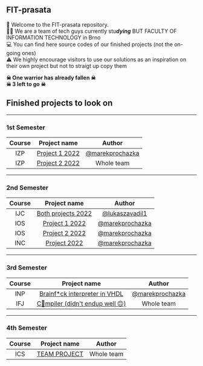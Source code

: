 ## FIT-prasata

👋  Welcome to the FIT-prasata repository. </br>
🦸‍♂️  We are a team of tech guys currently stu***dying*** BUT FACULTY OF INFORMATION TECHNOLOGY in Brno </br>
💻  You can find here source codes of our finished projects (not the on-going ones) </br>
⚠   We highly encourage visitors to use our solutions as an inspiration on their own project but not to straigt up copy them

__☠ One warrior has already fallen ☠__  <br />
__☠ 3 left to go ☠__

## Finished projects to look on
---
### 1st Semester

| Course | Project name | Author |
|:------:|:------------:|:------:|
| IZP | [Project 1 2022](https://github.com/FIT-prasata/marekprochazka-IZP-1) | [@marekprochazka](https://github.com/marekprochazka) |
| IZP | [Project 2 2022](https://github.com/FIT-prasata/team-izp-2) | Whole team |

---
### 2nd Semester

| Course | Project name | Author |
|:------:|:------------:|:------:|
| IJC | [Both projects 2022](https://github.com/FIT-prasata/IJC) | [@lukaszavadil1](https://github.com/lukaszavadil1) |
| IOS | [Project 1 2022](https://github.com/FIT-prasata/marekprochazka-IOS-1) | [@marekprochazka](https://github.com/marekprochazka) |
| IOS | [Project 2 2022](https://github.com/FIT-prasata/marekprochazka-IOS-2) | [@marekprochazka](https://github.com/marekprochazka) |
| INC | [Project 2022](https://github.com/FIT-prasata/marekprochazka-INC) | [@marekprochazka](https://github.com/marekprochazka) |
---
### 3rd Semester

| Course | Project name | Author |
|:------:|:------------:|:------:|
| INP | [Brainf*ck interpreter in VHDL](https://github.com/FIT-prasata/marekprochazka-inp) | [@marekprochazka](https://github.com/marekprochazka) |
| IFJ | [C🤮mpiler (didn't endup well 🙃)](https://github.com/FIT-prasata/IFJ-2022) | Whole team |

---
### 4th Semester

| Course | Project name | Author |
|:------:|:------------:|:------:|
| ICS | [TEAM PROJECT](https://github.com/FIT-prasata/ICS-2023) | Whole team |
